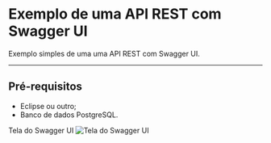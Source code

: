 # Exemplo de uma API REST com Swagger UI

Exemplo simples de uma uma API REST com Swagger UI.

___

## Pré-requisitos
* Eclipse ou outro;
* Banco de dados PostgreSQL.

Tela do Swagger UI
![Tela do Swagger UI](https://github.com/felipesulzbach/exemplo-springboot-rest-swagger/blob/master/img/visao-swagger.png)
